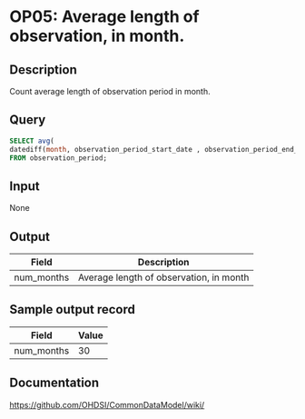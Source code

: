 <!---
Group:observation period
Name:OP05 Average length of observation, in month.
Author:Patrick Ryan
CDM Version: 5.0
-->

# OP05: Average length of observation, in month.

## Description
Count average length of observation period in month.

## Query
```sql
SELECT avg(
datediff(month, observation_period_start_date , observation_period_end_date ) ) AS num_months
FROM observation_period;
```

## Input

None

## Output

|  Field |  Description |
| --- | --- |
| num_months |  Average length of observation, in month |

## Sample output record

|  Field |  Value |
| --- | --- |
| num_months |  30 |

## Documentation
https://github.com/OHDSI/CommonDataModel/wiki/
